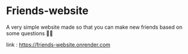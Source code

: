 # Friends-website

A very simple website made so that you can make new friends  based on some questions 🤍😊

link : https://friends-website.onrender.com
